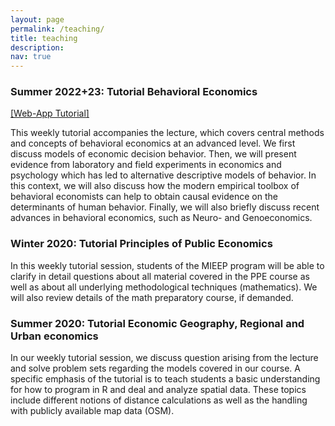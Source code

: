 ```yaml
---
layout: page
permalink: /teaching/
title: teaching
description:  
nav: true
---
```


### Summer 2022+23: Tutorial Behavioral Economics
[[Web-App Tutorial]](https://share.streamlit.io/nmwitzig/beh_econ_streamlit/st_talk_slides.py)

This weekly tutorial accompanies the lecture, which covers central methods and concepts of behavioral economics at an advanced level. We first discuss models of economic decision behavior. Then, we will present evidence from laboratory and field experiments in economics and psychology which has led to alternative descriptive models of behavior. In this context, we will also discuss how the modern empirical toolbox of behavioral economists can help to obtain causal evidence on the determinants of human behavior. Finally, we will also briefly discuss recent advances in behavioral economics, such as Neuro- and Genoeconomics. 

 
### Winter 2020: Tutorial Principles of Public Economics

In this weekly tutorial session, students of the MIEEP program will be able to clarify in detail questions about all material covered in the PPE course as well as about all underlying methodological techniques (mathematics). We will also review details of the math preparatory course, if demanded.


### Summer 2020: Tutorial Economic Geography, Regional and Urban economics

In our weekly tutorial session, we discuss question arising from the lecture and solve problem sets regarding the models covered in our course. A specific emphasis of the tutorial is to teach students a basic understanding for how to program in R and deal and analyze spatial data. These topics include different notions of distance calculations as well as the handling with publicly available map data (OSM).
